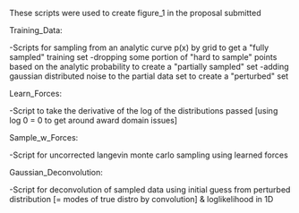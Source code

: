 These scripts were used to create figure_1 in the proposal submitted

Training_Data: 
  
  -Scripts for sampling from an analytic curve p(x) by grid to get a "fully sampled" training set
  -dropping some portion of "hard to sample" points based on the analytic probability to create a "partially sampled" set 
  -adding gaussian distributed noise to the partial data set to create a "perturbed" set

Learn_Forces:
  
  -Script to take the derivative of the log of the distributions passed [using log 0 = 0 to get around award domain issues]

Sample_w_Forces:

  -Script for uncorrected langevin monte carlo sampling using learned forces

Gaussian_Deconvolution:
 
  -Script for deconvolution of sampled data using initial guess from perturbed distribution [= modes of true distro by convolution] & loglikelihood in 1D
